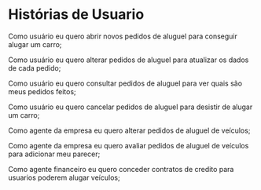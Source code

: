 # Histórias de Usuario

Como usuário eu quero abrir novos pedidos de aluguel para conseguir alugar um carro;

Como usuário eu quero alterar pedidos de aluguel para atualizar os dados de cada pedido;

Como usuário eu quero consultar pedidos de aluguel para ver quais são meus pedidos feitos;

Como usuário eu quero cancelar pedidos de aluguel para desistir de alugar um carro;

Como agente da empresa eu quero alterar pedidos de aluguel de veículos;

Como agente da empresa eu quero avaliar pedidos de aluguel de veículos para adicionar meu parecer;

Como agente financeiro eu quero conceder contratos de credito para usuarios poderem alugar veículos;
